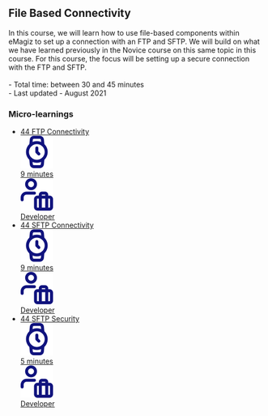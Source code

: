 <div class="ez-academy">
	<div class="ez-academy__body">
		<main class="master">
	<h2 class="title">File Based Connectivity</h2>
    <p>
        In this course, we will learn how to use file-based components within eMagiz to set up a connection with an FTP and SFTP. We will build on what we have learned previously in the Novice course on this same topic in this course. For this course, the focus will be setting up a secure connection with the FTP and SFTP.
        </br></br>
        - Total time: between 30 and 45 minutes
        </br>
        - Last updated - August 2021
    </p>
    <h3 class="title">Micro-learnings</h3>
    <ul class="strip-container">
        <li class="strip">
            <a href="../../docs/microlearning/intermediate-file-based-connectivity-ftp-connectivity" class="strip__link">
            <label for="" class="strip__label">
                <span>44</span>
                FTP Connectivity
            </label>
            <div class="strip__attribute">
                <img class="strip__attribute-icon strip__attribute-icon--duration" src="../../img/microlearning/academy_index/icon-duration32.svg"/>
                <div class="strip__attribute-label">9 minutes</div>
            </div>
            <div class="strip__attribute">
                <img class="strip__attribute-icon strip__attribute-icon--roles" src="../../img/microlearning/academy_index/icon-roles32.svg"/>
                <div class="strip__attribute-label">Developer</div>
            </div>
        </a>
        </li>
        <li class="strip">
            <a href="../../docs/microlearning/intermediate-file-based-connectivity-sftp-connectivity" class="strip__link">
            <label for="" class="strip__label">
                <span>44</span>
                SFTP Connectivity
            </label>
            <div class="strip__attribute">
                <img class="strip__attribute-icon strip__attribute-icon--duration" src="../../img/microlearning/academy_index/icon-duration32.svg"/>
                <div class="strip__attribute-label">9 minutes</div>
            </div>
            <div class="strip__attribute">
                <img class="strip__attribute-icon strip__attribute-icon--roles" src="../../img/microlearning/academy_index/icon-roles32.svg"/>
                <div class="strip__attribute-label">Developer</div>
            </div>
        </a>
        </li>
        <li class="strip">
            <a href="../../docs/microlearning/intermediate-file-based-connectivity-sftp-security" class="strip__link">
            <label for="" class="strip__label">
                <span>44</span>
                SFTP Security
            </label>
            <div class="strip__attribute">
                <img class="strip__attribute-icon strip__attribute-icon--duration" src="../../img/microlearning/academy_index/icon-duration32.svg"/>
                <div class="strip__attribute-label">5 minutes</div>
            </div>
            <div class="strip__attribute">
                <img class="strip__attribute-icon strip__attribute-icon--roles" src="../../img/microlearning/academy_index/icon-roles32.svg"/>
                <div class="strip__attribute-label">Developer</div>
            </div>
        </a>
        </li>	  
    </ul>
    </main>
    </div>
</div>